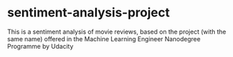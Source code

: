 # sentiment-analysis-project
This is a sentiment analysis of movie reviews, based on the project (with the same name) offered in the Machine Learning Engineer Nanodegree Programme by Udacity
